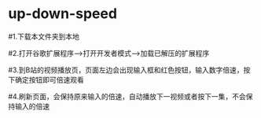 # up-down-speed

#1.下载本文件夹到本地

#2.打开谷歌扩展程序-->打开开发者模式-->加载已解压的扩展程序

#3.到B站的视频播放页，页面左边会出现输入框和红色按钮，输入数字倍速，按下确定按钮即可倍速观看

#4.刷新页面，会保持原来输入的倍速，自动播放下一视频或者按下一集，不会保持输入的倍速
